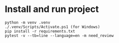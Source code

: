 # Install and run project

```console
python -m venv .venv
./.venv/Scripts/Activate.ps1 (for Windows)
pip install -r requirements.txt
pytest -v --tb=line --language=en -m need_review
```
